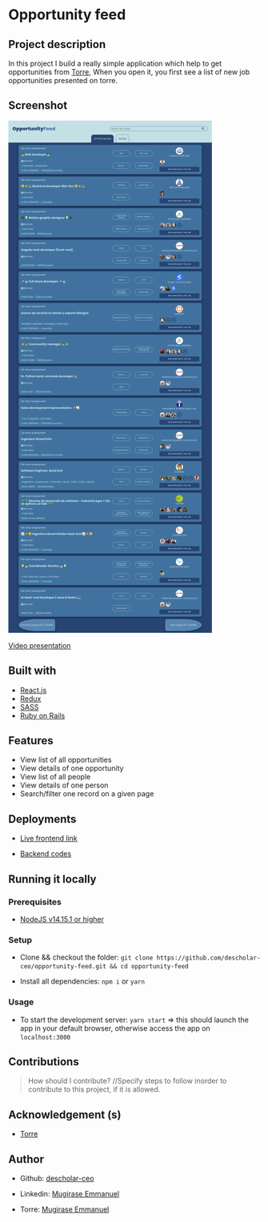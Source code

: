# Opportunity feed

## Project description
In this project I build a really simple application which help to get opportunities from [Torre](https://torre.co),
When you open it, you first see a list of new job opportunities presented on torre.

## Screenshot
![opportunity feed](./docs/screenshot.png)

[Video presentation](https://www.loom.com/share/53ae7a93896e485ea4f23552a70be581)


## Built with
- [React.js](https://reactjs.org/)
- [Redux](https://redux.js.org/)
- [SASS](https://sass-lang.com/)
- [Ruby on Rails](https://rubyonrails.org/)

## Features
- View list of all opportunities
- View details of one opportunity
- View list of all people
- View details of one person
- Search/filter one record on a given page

## Deployments
- [Live frontend link](https://opportunity-feed.netlify.app/)

- [Backend codes](https://github.com/descholar-ceo/opportunity-feed-backend)

## Running it locally

### Prerequisites

- [NodeJS v14.15.1 or higher](https://nodejs.org/en/)

### Setup
- Clone && checkout the folder: `git clone https://github.com/descholar-ceo/opportunity-feed.git && cd opportunity-feed`

- Install all dependencies: `npm i` or `yarn`

### Usage
- To start the development server: `yarn start` => this should launch the app in your default browser, otherwise access the app on `localhost:3000`

## Contributions
> How should I contribute? //Specify steps to follow inorder to contribute to this project, if it is allowed.

## Acknowledgement (s)
- [Torre](https://torre.co)

## Author

* Github: [descholar-ceo](https://github.com/descholar-ceo)

* Linkedin: [Mugirase Emmanuel](https://linkedin.com/in/mugirase-emmanuel)

* Torre: [Mugirase Emmanuel](https://torre.co/en/emmanuellamugi)
